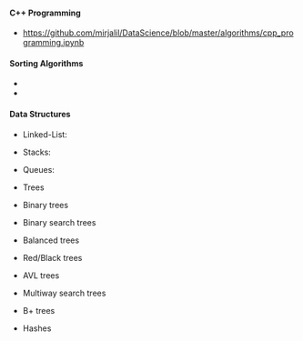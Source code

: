 
#### C++ Programming

 * https://github.com/mirjalil/DataScience/blob/master/algorithms/cpp_programming.ipynb
 
#### Sorting Algorithms

 * 
 * 
 
#### Data Structures

 * Linked-List: 
 * Stacks:
 * Queues:
 
 * Trees
 * Binary trees
 * Binary search trees
 
 
 * Balanced trees
 * Red/Black trees
 * AVL trees
 
 
 * Multiway search trees
 * B+ trees
 * Hashes


```python

```

